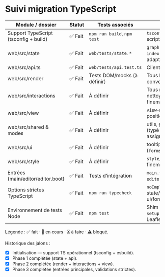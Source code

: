 # Suivi migration TypeScript

| Module / dossier | Statut | Tests associés | Notes |
| ---------------- | ------ | -------------- | ----- |
| Support TypeScript (tsconfig + build) | ✅ Fait | `npm run build`, `npm test` | `tsconfig`, esbuild `tsconfig`, scripts npm |
| web/src/state | ✅ Fait | `web/tests/state.*` | `graph-rules.ts`, `normalize.ts`, `index.ts` convertis (+ tests adaptés) |
| web/src/api.ts | ✅ Fait | `web/tests/api.test.ts` | Client TS + stubs fetch/query |
| web/src/render | ✅ Fait | Tests DOM/mocks (à définir) | Tous les modules render* convertis en TS |
| web/src/interactions | ✅ Fait | À définir | Tous migrés (draw/geometry nettoyés, reste à typer finement les handlers avancés) |
| web/src/view | ✅ Fait | À définir | `view-mode.ts` migré (layout, positionnement) |
| web/src/shared & modes | ✅ Fait | À définir | utils, geo, graph-transform (typé sans implicites), branch assign/colors, modes |
| web/src/ui | ✅ Fait | À définir | tooltips/mini-menu/logs/forms (`forms.ts` sous `ts-nocheck`) |
| web/src/style | ✅ Fait | À définir | `style/pipes.ts` (à typer finement) |
| Entrées (main/editor/editor.boot) | ✅ Fait | Tests d’intégration | `main.ts`, `editor.ts`, `editor.boot.ts` convertis |
| Options strictes TypeScript | ✅ Fait | `npm run typecheck` | `noImplicitAny` activé : state/normalize, style/pipes, ui/forms et tests mis à jour |
| Environnement de tests Node | ✅ Fait | `npm test` | Shim DOM `web/tests/test-setup.ts` pour Leaflet/requestAnimationFrame |

Légende : ✅ fait · 🚧 en cours · ⏳ à faire · ⚠️ bloqué.

Historique des jalons :
- [x] Initialisation — support TS opérationnel (tsconfig + esbuild).
- [x] Phase 1 complétée (state + api).
- [x] Phase 2 complétée (render + interactions + view).
- [x] Phase 3 complétée (entrées principales, validations strictes).
